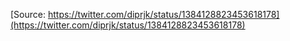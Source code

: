 [Source: https://twitter.com/diprjk/status/1384128823453618178](https://twitter.com/diprjk/status/1384128823453618178)
